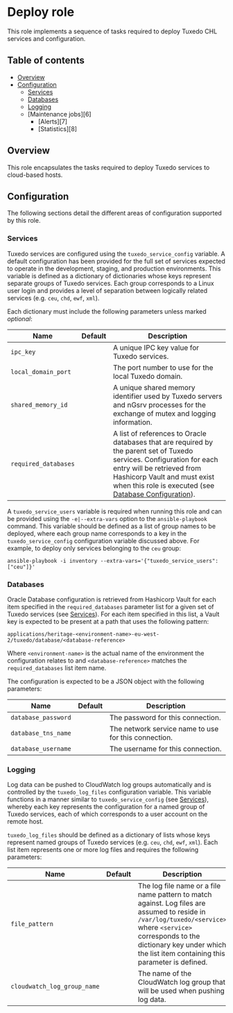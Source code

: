 # Deploy role

This role implements a sequence of tasks required to deploy Tuxedo CHL services and configuration.

## Table of contents

* [Overview][1]
* [Configuration][2]
    * [Services][3]
    * [Databases][4]
    * [Logging][5]
    * [Maintenance jobs][6]
        * [Alerts][7]
        * [Statistics][8]

[1]: #overview
[2]: #configuration
[3]: #services
[4]: #databases
[5]: #logging

## Overview

This role encapsulates the tasks required to deploy Tuxedo services to cloud-based hosts.

## Configuration

The following sections detail the different areas of configuration supported by this role.

### Services

Tuxedo services are configured using the `tuxedo_service_config` variable. A default configuration has been provided for the full set of services expected to operate in the development, staging, and production environments. This variable is defined as a dictionary of dictionaries whose keys represent separate groups of Tuxedo services. Each group corresponds to a Linux user login and provides a level of separation between logically related services (e.g. `ceu`, `chd`, `ewf`, `xml`).

Each dictionary must include the following parameters unless marked _optional_:

| Name                    | Default | Description                                                                           |
|-------------------------|---------|---------------------------------------------------------------------------------------|
| `ipc_key`               |         | A unique IPC key value for Tuxedo services.                                           |
| `local_domain_port`     |         | The port number to use for the local Tuxedo domain.                                   |
| `shared_memory_id`      |         | A unique shared memory identifier used by Tuxedo servers and nGsrv processes for the exchange of mutex and logging information. |
| `required_databases`    |         | A list of references to Oracle databases that are required by the parent set of Tuxedo services. Configuration for each entry will be retrieved from Hashicorp Vault and must exist when this role is executed (see [Database Configuration][3]). |

A `tuxedo_service_users` variable is required when running this role and can be provided using the `-e|--extra-vars` option to the `ansible-playbook` command. This variable should be defined as a list of group names to be deployed, where each group name corresponds to a key in the `tuxedo_service_config` configuration variable discussed above. For example, to deploy only services belonging to the `ceu` group:

```shell
ansible-playbook -i inventory --extra-vars='{"tuxedo_service_users": ["ceu"]}'
```

### Databases

Oracle Database configuration is retrieved from Hashicorp Vault for each item specified in the `required_databases` parameter list for a given set of Tuxedo services (see [Services][3]). For each item specified in this list, a Vault key is expected to be present at a path that uses the following pattern:

```
applications/heritage-<environment-name>-eu-west-2/tuxedo/database/<database-reference>
```

Where `<environment-name>` is the actual name of the environment the configuration relates to and `<database-reference>` matches the `required_databases` list item name.

The configuration is expected to be a JSON object with the following parameters:

| Name                    | Default | Description                                                                               |
|-------------------------|---------|-------------------------------------------------------------------------------------------|
| `database_password`     |         | The password for this connection.                                                         |
| `database_tns_name`     |         | The network service name to use for this connection.                                      |
| `database_username`     |         | The username for this connection.                                                         |

### Logging

Log data can be pushed to CloudWatch log groups automatically and is controlled by the `tuxedo_log_files` configuration variable. This variable functions in a manner similar to `tuxedo_service_config` (see [Services][3]), whereby each key represents the configuration for a named group of Tuxedo services, each of which corresponds to a user account on the remote host.

`tuxedo_log_files` should be defined as a dictionary of lists whose keys represent named groups of Tuxedo services (e.g. `ceu`, `chd`, `ewf`, `xml`). Each list item represents one or more log files and requires the following parameters:

| Name                        | Default | Description                                                                           |
|-----------------------------|---------|---------------------------------------------------------------------------------------|
| `file_pattern`              |         | The log file name or a file name pattern to match against. Log files are assumed to reside in `/var/log/tuxedo/<service>` where `<service>` corresponds to the dictionary key under which the list item containing this parameter is defined. |
| `cloudwatch_log_group_name` |         | The name of the CloudWatch log group that will be used when pushing log data.         |
